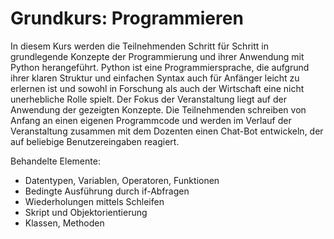 # Grundkurs: Programmieren

In diesem Kurs werden die Teilnehmenden Schritt für Schritt in grundlegende Konzepte der Programmierung und ihrer Anwendung mit Python herangeführt. Python ist eine Programmiersprache, die aufgrund ihrer klaren Struktur und einfachen Syntax auch für Anfänger leicht zu erlernen ist und sowohl in Forschung als auch der Wirtschaft eine nicht unerhebliche Rolle spielt. Der Fokus der Veranstaltung liegt auf der Anwendung der gezeigten Konzepte. 
Die Teilnehmenden schreiben von Anfang an einen eigenen Programmcode und werden im Verlauf der Veranstaltung zusammen mit dem Dozenten einen Chat-Bot entwickeln, der auf beliebige Benutzereingaben reagiert.

Behandelte Elemente:
- Datentypen, Variablen, Operatoren, Funktionen
- Bedingte Ausführung durch if-Abfragen
- Wiederholungen mittels Schleifen
- Skript und Objektorientierung
- Klassen, Methoden

